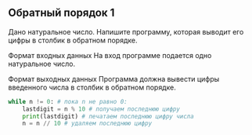 ## Обратный порядок 1
Дано натуральное число. Напишите программу, которая выводит его цифры в столбик в обратном порядке.

Формат входных данных 
На вход программе подается одно натуральное число.

Формат выходных данных
Программа должна вывести цифры введенного числа в столбик в обратном порядке.

```python
while n != 0: # пока n не равно 0:
    lastdigit = n % 10 # получаем последнюю цифру
    print(lastdigit) # печатаем последнюю цифру числа
    n = n // 10 # удаляем последнюю цифру
```